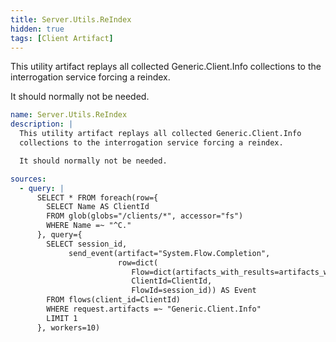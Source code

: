```yaml
---
title: Server.Utils.ReIndex
hidden: true
tags: [Client Artifact]
---
```


This utility artifact replays all collected Generic.Client.Info
collections to the interrogation service forcing a reindex.

It should normally not be needed.


```yaml
name: Server.Utils.ReIndex
description: |
  This utility artifact replays all collected Generic.Client.Info
  collections to the interrogation service forcing a reindex.

  It should normally not be needed.

sources:
  - query: |
      SELECT * FROM foreach(row={
        SELECT Name AS ClientId
        FROM glob(globs="/clients/*", accessor="fs")
        WHERE Name =~ "^C."
      }, query={
        SELECT session_id,
             send_event(artifact="System.Flow.Completion",
                        row=dict(
                           Flow=dict(artifacts_with_results=artifacts_with_results),
                           ClientId=ClientId,
                           FlowId=session_id)) AS Event
        FROM flows(client_id=ClientId)
        WHERE request.artifacts =~ "Generic.Client.Info"
        LIMIT 1
      }, workers=10)

```
